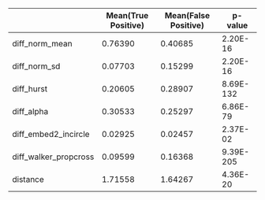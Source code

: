 |                       	| Mean(True Positive)                    	| Mean(False Positive)                    	| p-value   	|
|-----------------------	|----------------------------------------	|-----------------------------------------	|-----------	|
| diff_norm_mean        	| 0.76390                                	| 0.40685                                 	| 2.20E-16  	|
| diff_norm_sd          	| 0.07703                                	| 0.15299                                 	| 2.20E-16  	|
| diff_hurst            	| 0.20605                                	| 0.28907                                 	| 8.69E-132 	|
| diff_alpha            	| 0.30533                                	| 0.25297                                 	| 6.86E-79  	|
| diff_embed2_incircle  	| 0.02925                                	| 0.02457                                 	| 2.37E-02  	|
| diff_walker_propcross 	| 0.09599                                	| 0.16368                                 	| 9.39E-205 	|
| distance              	| 1.71558                                	| 1.64267                                 	| 4.36E-20  	|
